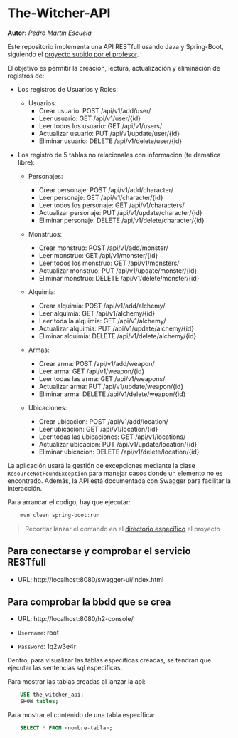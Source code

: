 # The-Witcher-API

__Autor:__ _Pedro Martín Escuela_

Este repositorio implementa una API RESTfull usando Java y Spring-Boot, siguiendo el [proyecto subido por el profesor](./monstruo).

El objetivo es permitir la creación, lectura, actualización y eliminación de registros de:

- Los registros de Usuarios y Roles:

    - Usuarios:
        - Crear usuario: POST /api/v1/add/user/
        - Leer usuario: GET /api/v1/user/{id}
        - Leer todos los usuario: GET /api/v1/users/
        - Actualizar usuario: PUT /api/v1/update/user/{id}
        - Eliminar usuario: DELETE /api/v1/delete/user/{id}

- Los registro de 5 tablas no relacionales con informacion (te dematica libre):

    - Personajes:

        - Crear personaje: POST /api/v1/add/character/
        - Leer personaje: GET /api/v1/character/{id}
        - Leer todos los personaje: GET /api/v1/characters/
        - Actualizar personaje: PUT /api/v1/update/character/{id}
        - Eliminar personaje: DELETE /api/v1/delete/character/{id}

    - Monstruos:

        - Crear monstruo: POST /api/v1/add/monster/
        - Leer monstruo: GET /api/v1/monster/{id}
        - Leer todos los monstruo: GET /api/v1/monsters/
        - Actualizar monstruo: PUT /api/v1/update/monster/{id}
        - Eliminar monstruo: DELETE /api/v1/delete/monster/{id}

    - Alquimia:

        - Crear alquimia: POST /api/v1/add/alchemy/
        - Leer alquimia: GET /api/v1/alchemy/{id}
        - Leer toda la alquimia: GET /api/v1/alchemy/
        - Actualizar alquimia: PUT /api/v1/update/alchemy/{id}
        - Eliminar alquimia: DELETE /api/v1/delete/alchemy/{id}

    - Armas:

        - Crear arma: POST /api/v1/add/weapon/
        - Leer arma: GET /api/v1/weapon/{id}
        - Leer todas las arma: GET /api/v1/weapons/
        - Actualizar arma: PUT /api/v1/update/weapon/{id}
        - Eliminar arma: DELETE /api/v1/delete/weapon/{id}

    - Ubicaciones:

        - Crear ubicacion: POST /api/v1/add/location/
        - Leer ubicacion: GET /api/v1/location/{id}
        - Leer todas las ubicaciones: GET /api/v1/locations/
        - Actualizar ubicacion: PUT /api/v1/update/location/{id}
        - Eliminar ubicacion: DELETE /api/v1/delete/location/{id}


La aplicación usará la gestión de excepciones mediante la clase `ResourceNotFoundException` para manejar casos donde un elemento no es encontrado. Además, la API está documentada con Swagger para facilitar la interacción.

Para arrancar el codigo, hay que ejecutar:

```bash
    mvn clean spring-boot:run
```

> Recordar lanzar el comando en el [directorio específico](./spring-boot-persistence-h2-main/) el proyecto


## Para conectarse y comprobar el servicio RESTfull

- URL: http://localhost:8080/swagger-ui/index.html

## Para comprobar la bbdd que se crea

- URL: http://localhost:8080/h2-console/

- `Username`: root
- `Password`: 1q2w3e4r

Dentro, para visualizar las tablas especificas creadas, se tendrán que ejecutar las sentencias sql especificas.

Para mostrar las tablas creadas al lanzar la api:

```sql
    USE the_witcher_api;
    SHOW tables;
```

Para mostrar el contenido de una tabla específica:

```sql
    SELECT * FROM <nombre-tabla>;
```

